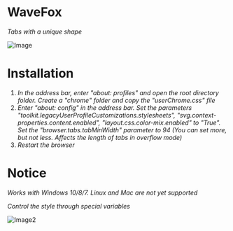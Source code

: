 # WaveFox
*Tabs with a unique shape*

![Image](https://user-images.githubusercontent.com/85301851/121344799-d2f5cc00-c92c-11eb-9c9c-701cebef4dfb.png)

# Installation
1) *In the address bar, enter "about: profiles" and open the root directory folder. Create a "chrome" folder and copy the "userChrome.css" file*
2) *Enter "about: config" in the address bar. Set the parameters "toolkit.legacyUserProfileCustomizations.stylesheets", "svg.context-properties.content.enabled", "layout.css.color-mix.enabled" to "True". Set the "browser.tabs.tabMinWidth" parameter to 94 (You can set more, but not less. Affects the length of tabs in overflow mode)*
3) *Restart the browser*

# Notice
*Works with Windows 10/8/7. Linux and Mac are not yet supported*

*Control the style through special variables*

![Image2](https://user-images.githubusercontent.com/85301851/121346187-75627f00-c92e-11eb-87a6-85456440b11b.PNG)
